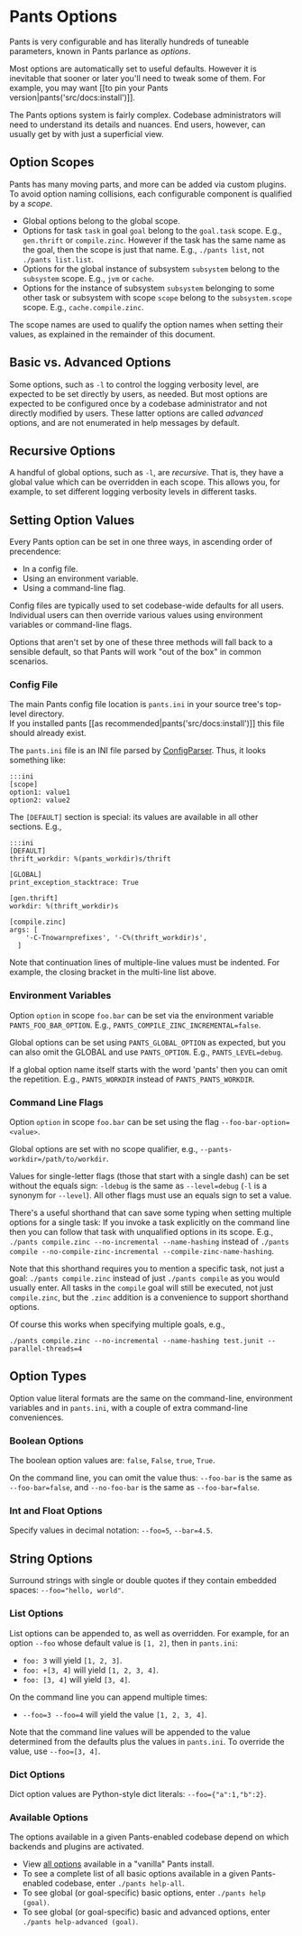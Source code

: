 Pants Options
=============

Pants is very configurable and has literally hundreds of tuneable parameters, known in Pants
parlance as _options_.  

Most options are automatically set to useful defaults. However it is inevitable that sooner or 
later you'll need to tweak some of them.  For example, you may want [[to pin your Pants version|pants('src/docs:install')]].

The Pants options system is fairly complex. Codebase administrators will need to understand its details
and nuances. End users, however, can usually get by with just a superficial view.

Option Scopes
-------------

Pants has many moving parts, and more can be added via custom plugins. To avoid option naming collisions,
each configurable component is qualified by a _scope_.

+ Global options belong to the global scope.
+ Options for task `task` in goal `goal` belong to the `goal.task` scope. E.g., `gen.thrift` or `compile.zinc`.
  However if the task has the same name as the goal, then the scope is just that name. E.g., `./pants list`,
  not `./pants list.list`.
+ Options for the global instance of subsystem `subsystem` belong to the `subsystem` scope. E.g., `jvm` or `cache`.
+ Options for the instance of subsystem `subsystem` belonging to some other task or subsystem with scope `scope`
  belong to the `subsystem.scope` scope. E.g., `cache.compile.zinc`.

The scope names are used to qualify the option names when setting their values, as explained in 
the remainder of this document.

Basic vs. Advanced Options
--------------------------

Some options, such as `-l` to control the logging verbosity level, are expected to be set directly by users, as needed. 
But most options are expected to be configured once by a codebase administrator and not directly modified by users. 
These latter options are called _advanced_ options, and are not enumerated in help messages by default. 

Recursive Options
-----------------

A handful of global options, such as `-l`, are _recursive_. That is, they have a global value which
can be overridden in each scope.  This allows you, for example, to set different logging verbosity
levels in different tasks.


Setting Option Values
---------------------

Every Pants option can be set in one three ways, in ascending order of precendence:

+ In a config file.
+ Using an environment variable.
+ Using a command-line flag.

Config files are typically used to set codebase-wide defaults for all users.  Individual 
users can then override various values using environment variables or command-line flags.

Options that aren't set by one of these three methods will fall back to a sensible default, so 
that Pants will work "out of the box" in common scenarios.

### Config File

The main Pants config file location is `pants.ini` in your source tree's top-level directory.  
If you installed pants [[as recommended|pants('src/docs:install')]] this file should already exist.

The `pants.ini` file is an INI file parsed by [ConfigParser](http://docs.python.org/library/configparser.html). 
Thus, it looks something like:

    :::ini
    [scope]
    option1: value1
    option2: value2

The `[DEFAULT]` section is special: its values are available in all other sections. E.g., 

    :::ini
    [DEFAULT]
    thrift_workdir: %(pants_workdir)s/thrift

    [GLOBAL]
    print_exception_stacktrace: True

    [gen.thrift]
    workdir: %(thrift_workdir)s

    [compile.zinc]
    args: [
        '-C-Tnowarnprefixes', '-C%(thrift_workdir)s',
      ]

Note that continuation lines of multiple-line values must be indented. For example, the closing
bracket in the multi-line list above.

### Environment Variables

Option `option` in scope `foo.bar` can be set via the environment variable `PANTS_FOO_BAR_OPTION`. 
E.g., `PANTS_COMPILE_ZINC_INCREMENTAL=false`.

Global options can be set using `PANTS_GLOBAL_OPTION` as expected, but you can also omit the GLOBAL
and use `PANTS_OPTION`. E.g., `PANTS_LEVEL=debug`.

If a global option name itself starts with the word 'pants' then you can omit the repetition. E.g., 
`PANTS_WORKDIR` instead of `PANTS_PANTS_WORKDIR`.

### Command Line Flags

Option `option` in scope `foo.bar` can be set using the flag `--foo-bar-option=<value>`.

Global options are set with no scope qualifier, e.g., `--pants-workdir=/path/to/workdir`.

Values for single-letter flags (those that start with a single dash) can be set without the equals
sign: `-ldebug` is the same as `--level=debug` (`-l` is a synonym for `--level`).  All other flags
must use an equals sign to set a value.

There's a useful shorthand that can save some typing when setting multiple options for a single task: 
If you invoke a task explicitly on the command line then you can follow that task with unqualified 
options in its scope. E.g., `./pants compile.zinc --no-incremental --name-hashing` 
instead of `./pants compile --no-compile-zinc-incremental --compile-zinc-name-hashing`.

Note that this shorthand requires you to mention a specific task, not just a goal: `./pants compile.zinc` 
instead of just `./pants compile` as you would usually enter. All tasks in the `compile` goal will
still be executed, not just `compile.zinc`, but the `.zinc` addition is a convenience to support shorthand options.

Of course this works when specifying multiple goals, e.g.,

`./pants compile.zinc --no-incremental --name-hashing test.junit --parallel-threads=4`

Option Types
------------

Option value literal formats are the same on the command-line, environment variables and in `pants.ini`, 
with a couple of extra command-line conveniences.

### Boolean Options

The boolean option values are: `false`, `False`, `true`, `True`.

On the command line, you can omit the value thus: `--foo-bar` is the same as `--foo-bar=false`,
  and `--no-foo-bar` is the same as `--foo-bar=false`.

### Int and Float Options

Specify values in decimal notation: `--foo=5`, `--bar=4.5`.

## String Options

Surround strings with single or double quotes if they contain embedded spaces: `--foo="hello, world"`.

### List Options

List options can be appended to, as well as overridden. For example, for an option `--foo`
whose default value is `[1, 2]`, then in `pants.ini`:

+ `foo: 3` will yield `[1, 2, 3]`.
+ `foo: +[3, 4]` will yield `[1, 2, 3, 4]`.
+ `foo: [3, 4]` will yield `[3, 4]`.

On the command line you can append multiple times:

+ `--foo=3 --foo=4` will yield the value `[1, 2, 3, 4]`.

Note that the command line values will be appended to the value determined from the defaults
plus the values in `pants.ini`. To override the value, use `--foo=[3, 4]`.

### Dict Options

Dict option values are Python-style dict literals: `--foo={"a":1,"b":2}`.

### Available Options

The options available in a given Pants-enabled codebase depend on which backends and plugins are activated.

+ View [all options]('options_reference.html') available in a "vanilla" Pants install.
+ To see a complete list of all basic options available in a given Pants-enabled codebase, enter `./pants help-all`.
+ To see global (or goal-specific) basic options, enter `./pants help (goal)`.
+ To see global (or goal-specific) basic and advanced options, enter `./pants help-advanced (goal)`.
